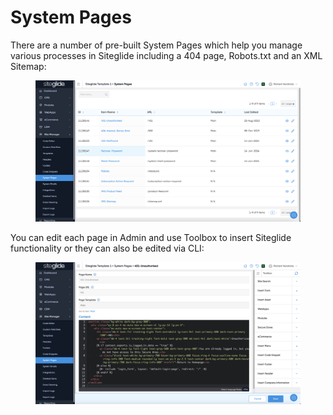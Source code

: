 # System Pages

There are a number of pre-built System Pages which help you manage various processes in Siteglide including a 404 page, Robots.txt and an XML Sitemap:

<figure><img src="../.gitbook/assets/Siteglide-Site-Manager-System-Pages.png" alt=""><figcaption></figcaption></figure>

You can edit each page in Admin and use Toolbox to insert Siteglide functionality or they can also be edited via CLI:

<figure><img src="../.gitbook/assets/Siteglide-Site-Manager-System-Page-Edit.png" alt=""><figcaption></figcaption></figure>
